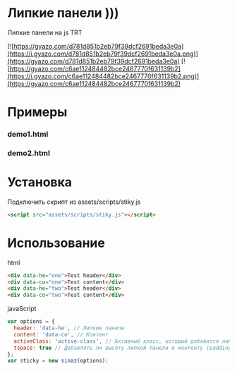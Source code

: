 
# Липкие панели )))
Липкие панели на js
TRT

[![https://gyazo.com/d781d851b2eb79f39dcf2691beda3e0a](https://i.gyazo.com/d781d851b2eb79f39dcf2691beda3e0a.png)](https://gyazo.com/d781d851b2eb79f39dcf2691beda3e0a)
[![https://gyazo.com/c6ae112484482bce2467770f631139b2](https://i.gyazo.com/c6ae112484482bce2467770f631139b2.png)](https://gyazo.com/c6ae112484482bce2467770f631139b2)

# Примеры
### demo1.html
### demo2.html

# Установка
Подключить скрипт из assets/scripts/stiky.js

```html
<script src="assets/scripts/stiky.js"></script>
```

# Использование

html
```html
<div data-he="one">Test header</div>
<div data-co="one">Test content</div>
<div data-he="two">Test header</div>
<div data-co="two">Test content</div>
```

javaScript
```javascript
var options = {
  header: 'data-he', // Липкие панели
  content: 'data-co', // Контент
  activeClass: 'active-class', // Активный класс, который добавится липкой панели
  tspace: true // Добавлять ли высоту липкой панели к контенту (padding-top)
};
var sticky = new sinaz(options);
```
